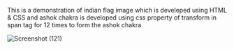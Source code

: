 This is a demonstration of indian flag image which is develeped using HTML & CSS and ashok chakra is developed using css property of transform in span tag for 12 times to form the ashok chakra.

![Screenshot (121)](https://github.com/Anuragroyan/indian_flag_ui/assets/38952781/501aa68e-41d5-4fe6-abb5-4aa53931cbd3)
